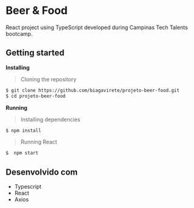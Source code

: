 # Beer & Food

React project using TypeScript developed during Campinas Tech Talents bootcamp.

## Getting started

**Installing**
>Cloning the repository

```bash
$ git clone https://github.com/biagavirete/projeto-beer-food.git
$ cd projeto-beer-food
```

**Running**
> Installing dependencies

```bash
$ npm install
```

> Running React

```bash
$  npm start
```

## Desenvolvido com

* Typescript
* React
* Axios